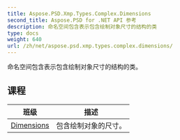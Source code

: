 ```yaml
---
title: Aspose.PSD.Xmp.Types.Complex.Dimensions
second_title: Aspose.PSD for .NET API 参考
description: 命名空间包含表示包含绘制对象尺寸的结构的类
type: docs
weight: 640
url: /zh/net/aspose.psd.xmp.types.complex.dimensions/
---
```

命名空间包含表示包含绘制对象尺寸的结构的类。

## 课程

| 班级 | 描述 |
| --- | --- |
| [Dimensions](./dimensions/) | 包含绘制对象的尺寸。 |


